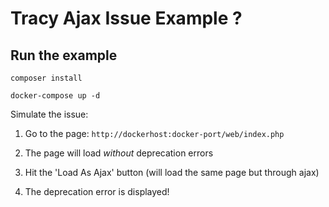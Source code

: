 # Tracy Ajax Issue Example ?

## Run the example

```
composer install

docker-compose up -d 
```

Simulate the issue:

1. Go to the page: `http://dockerhost:docker-port/web/index.php`

2. The page will load *without* deprecation errors

3. Hit the 'Load As Ajax' button (will load the same page but through ajax)
 
4. The deprecation error is displayed!